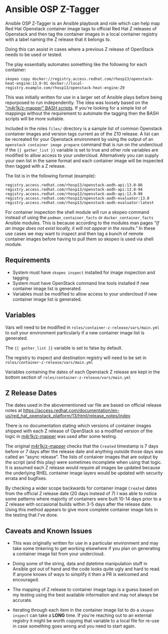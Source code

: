 Ansible OSP Z-Tagger
=========

Ansible OSP Z-Tagger is an Ansible playbook and role which can help map Red Hat Openstack container image tags to official Red Hat Z releases of Openstack and then tag the container images in a local container registry with a label naming the Z release that it belongs to.

Doing this can assist in cases where a previous Z release of OpenStack needs to be used or tested. 

The play essentially automates something like the following for each container:
```
skopeo copy docker://registry.access.redhat.com/rhosp13/openstack-heat-engine:13.0-91 docker://local-registry.example.com/rhosp13/openstack-heat-engine:Z9
```

This was initially written for use in a larger set of Ansible plays before being repurposed to run independently. The idea was loosely based on the ["m4r1k/z-mapper" BASH scripts](https://github.com/m4r1k/z-mapper). If you're looking for a simple list of mappings without the requirement to automate the tagging then the BASH scripts will be more suitable.

Included in the roles `files/` directory is a sample list of common Openstack container images and version tags current as of the Z10 release. A list can be recreated for your Openstack environment by using the output of an `openstack container image prepare` command that is run on the undercloud if the `{{ gather_list }}` variable is set to true and other role variables are modified to allow access to your undercloud. Alternatively you can supply your own list in the same format and each container image will be inspected then tagged with a Z release. 

The list is in the following format (example):
```
registry.access.redhat.com/rhosp13/openstack-aodh-api:13.0-86
registry.access.redhat.com/rhosp13/openstack-aodh-api:13.0-94
registry.access.redhat.com/rhosp13/openstack-aodh-api:13.0-98
registry.access.redhat.com/rhosp13/openstack-aodh-evaluator:13.0
registry.access.redhat.com/rhosp13/openstack-aodh-evaluator:latest
```

For container inspection the shell module will run a skopeo command instead of using the `podman_container_facts` or `docker_container_facts` Ansible modules. This is because according to the modules man pages *"If an image does not exist locally, it will not appear in the results."* In these use cases we may want to inspect and then tag a bunch of remote container images before having to pull them so skopeo is used via shell module.


Requirements
------------

- System must have `skopeo inspect` installed for image inspection and tagging
- System must have OpenStack command line tools installed if new container image list is generated.
- Variables must be modified to allow access to your undercloud if new container image list is generated.

Variables
--------------

Vars will need to be modified in `roles/container-z-release/vars/main.yml` to suit your environment particularly if a new container image list is generated.

The `{{ gather_list }}` variable is set to false by default.

The registry to inspect and destination registry will need to be set in `roles/container-z-release/vars/main.yml`

Variables containing the dates of each Openstack Z release are kept in the bottom section of `roles/container-z-release/vars/main.yml`

Z Release Dates
---------------
The dates used in the abovementioned var file are based on official release notes at https://access.redhat.com/documentation/en-us/red_hat_openstack_platform/13/html/release_notes/index

There is no documentation stating which versions of container images shipped with each Z release of OpenStack so a modified version of the logic in [m4r1k/z-mapper](https://github.com/m4r1k/z-mapper) was used after some testing.

The original [m4r1k/z-mapper](https://github.com/m4r1k/z-mapper) checks that the `Created` timestamp is 7 days before or 7 days after the release date and anything outside those days was called an “async release”. The lists of container images that are output by the script (and this play) were sometimes incomplete when using that logic. It is assumed each Z release would require all images be updated because the underlying RHEL container image layers would be updated with security errata and bugfixes.

By checking a wider scope backwards for container image `Created` dates from the official Z release date (20 days instead of 7) I was able to notice some patterns where majority of containers were built 10-14 days prior to a Z release with occasional builds within 3-5 days after the release date. Using this method appears to give more complete container image lists in the testing that I've done.

Caveats and Known Issues
----------------

- This was originally written for use in a particular environment and may take some tinkering to get working elsewhere if you plan on generating a container image list from your undercloud.

- Doing some of the string, data and datetime manipulation stuff in Ansible got out of hand and the code looks quite ugly and hard to read. If anyone knows of ways to simplify it then a PR is welcomed and encouraged.

- The mapping of Z release to container image tags is a guess based on my testing using the best available information and may not always be accurate.

- Iterating through each item in the container image list to do a `skopeo inspect` can take a **LONG** time. If you're reaching out to an external registry it might be worth copying that variable to a local file for re-use in case something goes wrong and you need to start again. 